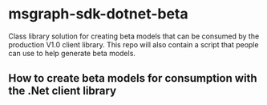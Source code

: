 # msgraph-sdk-dotnet-beta
Class library solution for creating beta models that can be consumed by the production V1.0 client library. This repo will also contain a script that people can use to help generate beta models.

## How to create beta models for consumption with the .Net client library
